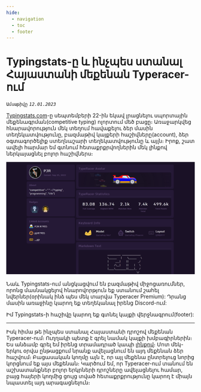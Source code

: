 ```yaml
---
hide:
  - navigation
  - toc
  - footer
---
```


# Typingstats-ը և ինչպես ստանալ Հայաստանի մեքենան Typeracer-ում
`Ամսաթիվը` _`12.01.2023`_

[Typingstats.com](https://typingstats.com/)-ը սեպտեմբերի 22-ին եկավ լրացնելու սպորտային մեքենագրման(competitive typing) ոլորտում մեծ բացը։ Առաջարկվեց հնարավորություն մեկ տեղում հավաքելու ձեր մասին տեղեկատվությունը, բազմաթիվ կայքերի հաշիվները(account), ձեր օգտագործելիք ստեղնաշարի տեղեկատվությունը և այլն։ Իրոք, շատ ավելի հարմար եմ գտնում հետաքրքրվողներին մեկ լինքով ներկայացնել բոլոր հաշիվներս։

![Իմ հաշիվը](003-1.png)

Նաև Typingstats-ում անցկացվում են բազմաթիվ միջոցառումներ, որոնց մասնակցելով հնարովորթյուն եք ստանում շահել նվերներ(օրինակ ինձ պես մեկ տարվա Typeracer Premium): Դրանց մասին առաջինը կարող եք տեղեկանալ իրենց Discord-ում:

Իմ Typingstats-ի հաշիվը կարող եք գտնել կայքի վերջնագրում(footer):

---

Իսկ հիմա թե ինչպես ստանալ Հայաստանի դրոշով մեքենան Typeracer-ում։ Ուղղակի պետք է գրել նամակ կայքի խմբագիրներին։ Ես անձամբ գրել եմ իրենց տրամադրած կապի [լինքով](https://teachmehelp.zendesk.com/hc/en-us/requests/new)։ Մոտ մեկ-երկու օրվա ընթացքում նրանք ավելացնում են այդ մեքենան ձեր հաշվում։ Բացասական կողմը այն է, որ այլ մեքենա ընտրելուց նորից կորցնում եք այս մեքենան։ Կարծում եմ, որ Typeracer-ում տանում են աշխատանքներ բոլոր երկրների դրոշները ավելացնելու համար, բայց հայերի կողմից ցույց տված հետաքրքրությունը կարող է միայն նպաստել այդ արագացնելուն։
